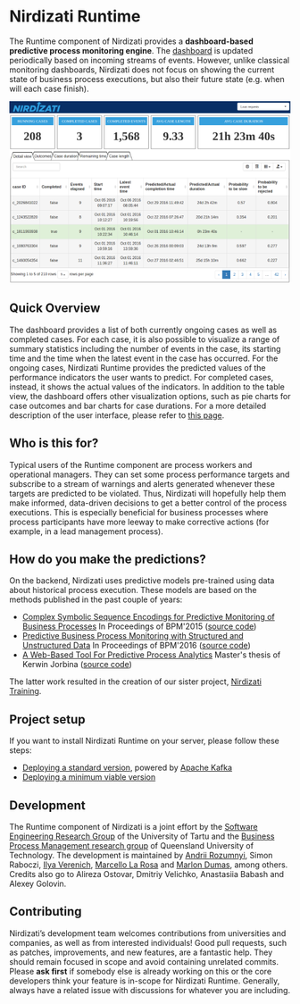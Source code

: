 # Nirdizati Runtime
The Runtime component of Nirdizati provides a **dashboard-based predictive process monitoring engine**.
The [dashboard](http://dashboard.nirdizati.org) is updated periodically based on incoming streams of events.
However, unlike classical monitoring dashboards, Nirdizati does not focus on showing the current state of business process executions, but also their future state (e.g. when will each case finish).

![Figure 1: User Interface](docs/nirdizati-runtime-UI.png)


## Quick Overview
The dashboard provides a list of both currently ongoing cases as well as completed cases.
For each case, it is also possible to visualize a range of summary statistics including the number of events in the case, its starting time and the time when the latest event in the case has occurred.
For the ongoing cases, Nirdizati Runtime provides the predicted values of the performance indicators the user wants to predict.
For completed cases, instead, it shows the actual values of the indicators.
In addition to the table view, the dashboard offers other visualization options, such as pie charts for case outcomes and bar charts for case durations.
For a more detailed description of the user interface, please refer to [this page](https://github.com/nirdizati/nirdizati-runtime/blob/master/docs/UI-Description.md).


## Who is this for?
Typical users of the Runtime component are process workers and operational managers.
They can set some process performance targets and subscribe to a stream of warnings and alerts generated whenever these targets are predicted to be violated.
Thus, Nirdizati will hopefully help them make informed, data-driven decisions to get a better control of the process executions.
This is especially beneficial for business processes where process participants have more leeway to make corrective actions (for example, in a lead management process).


## How do you make the predictions?
On the backend, Nirdizati uses predictive models pre-trained using data about historical process execution.
These models are based on the methods published in the past couple of years:
* [Complex Symbolic Sequence Encodings for Predictive Monitoring of Business Processes](https://eprints.qut.edu.au/87229/1/BPM2014.pdf) In Proceedings of BPM'2015 ([source code](https://github.com/annitrolla/Sequence-Encodings-for-Predictive-Monitoring))
* [Predictive Business Process Monitoring with Structured and Unstructured Data](https://kodu.ut.ee/~dumas/pubs/bpm2016predictivemonitoring.pdf) In Proceedings of BPM'2016 ([source code](https://github.com/irhete/PredictiveMonitoringWithText))
* [A Web-Based Tool For Predictive Process Analytics](http://nirdizati.org/wp-content/uploads/thesis_Nirdizati_training.pdf) Master's thesis of Kerwin Jorbina ([source code](https://github.com/nirdizati/nirdizati-training-frontend))

The latter work resulted in the creation of our sister project, [Nirdizati Training](http://training.nirdizati.com/). 


## Project setup
If you want to install Nirdizati Runtime on your server, please follow these steps:
* [Deploying a standard version](https://github.com/nirdizati/nirdizati-runtime/blob/master/docs/Project-setup-Kafka.md), powered by [Apache Kafka](https://kafka.apache.org)
* [Deploying a minimum viable version](https://github.com/nirdizati/nirdizati-runtime/blob/master/docs/Project-setup-MVP.md)


## Development
The Runtime component of Nirdizati is a joint effort by the [Software Engineering Research Group](http://sep.cs.ut.ee) of the University of Tartu and the [Business Process Management research group](https://www.qut.edu.au/research/research-projects/bpm) of Queensland University of Technology.
The development is maintained by [Andrii Rozumnyi](https://www.linkedin.com/in/rozumnyi), Simon Raboczi, [Ilya Verenich](https://www.linkedin.com/in/verenich), [Marcello La Rosa](http://www.marcellolarosa.com/) and [Marlon Dumas](http://kodu.ut.ee/~dumas), among others.
Credits also go to Alireza Ostovar, Dmitriy Velichko, Anastasiia Babash and Alexey Golovin.


## Contributing
Nirdizati’s development team welcomes contributions from universities and companies, as well as from interested individuals!
Good pull requests, such as patches, improvements, and new features, are a fantastic help.
They should remain focused in scope and avoid containing unrelated commits.
Please **ask first** if somebody else is already working on this or the core developers think your feature is in-scope for Nirdizati Runtime.
Generally, always have a related issue with discussions for whatever you are including.

